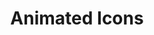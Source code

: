 ---
title: 'Animated Icons'
description: 'High-quality animated icons to wow your users! Available to download for free without Attribution. Adjust to your brand in just a few clicks.'
link: 'https://animatedicons.co/'

---